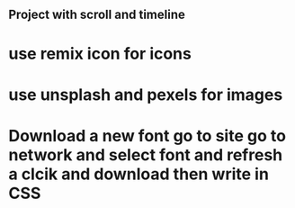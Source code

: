 ## Project with scroll and timeline

# use remix icon for icons

# use unsplash and pexels for images

# Download a new font go to site go to network and select font and refresh a clcik and download then write in CSS

``` CSS
